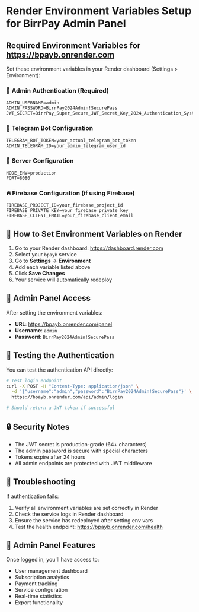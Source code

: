 # Render Environment Variables Setup for BirrPay Admin Panel

## Required Environment Variables for https://bpayb.onrender.com

Set these environment variables in your Render dashboard (Settings > Environment):

### 🔐 **Admin Authentication (Required)**
```
ADMIN_USERNAME=admin
ADMIN_PASSWORD=BirrPay2024Admin!SecurePass
JWT_SECRET=BirrPay_Super_Secure_JWT_Secret_Key_2024_Authentication_System_32chars_minimum
```

### 🤖 **Telegram Bot Configuration**
```
TELEGRAM_BOT_TOKEN=your_actual_telegram_bot_token
ADMIN_TELEGRAM_ID=your_admin_telegram_user_id
```

### 🔧 **Server Configuration**
```
NODE_ENV=production
PORT=8080
```

### 🔥 **Firebase Configuration (if using Firebase)**
```
FIREBASE_PROJECT_ID=your_firebase_project_id
FIREBASE_PRIVATE_KEY=your_firebase_private_key
FIREBASE_CLIENT_EMAIL=your_firebase_client_email
```

## 🚀 **How to Set Environment Variables on Render**

1. Go to your Render dashboard: https://dashboard.render.com
2. Select your `bpayb` service
3. Go to **Settings** → **Environment**
4. Add each variable listed above
5. Click **Save Changes**
6. Your service will automatically redeploy

## 🔑 **Admin Panel Access**

After setting the environment variables:

- **URL**: https://bpayb.onrender.com/panel
- **Username**: `admin`
- **Password**: `BirrPay2024Admin!SecurePass`

## 🧪 **Testing the Authentication**

You can test the authentication API directly:

```bash
# Test login endpoint
curl -X POST -H "Content-Type: application/json" \
  -d '{"username":"admin","password":"BirrPay2024Admin!SecurePass"}' \
  https://bpayb.onrender.com/api/admin/login

# Should return a JWT token if successful
```

## 🔒 **Security Notes**

- The JWT secret is production-grade (64+ characters)
- The admin password is secure with special characters
- Tokens expire after 24 hours
- All admin endpoints are protected with JWT middleware

## 🐛 **Troubleshooting**

If authentication fails:
1. Verify all environment variables are set correctly in Render
2. Check the service logs in Render dashboard
3. Ensure the service has redeployed after setting env vars
4. Test the health endpoint: https://bpayb.onrender.com/health

## 📱 **Admin Panel Features**

Once logged in, you'll have access to:
- User management dashboard
- Subscription analytics 
- Payment tracking
- Service configuration
- Real-time statistics
- Export functionality